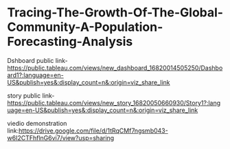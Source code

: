 # Tracing-The-Growth-Of-The-Global-Community-A-Population-Forecasting-Analysis


Dshboard public link-https://public.tableau.com/views/new_dashboard_16820014505250/Dashboard1?:language=en-US&publish=yes&:display_count=n&:origin=viz_share_link


story public link-https://public.tableau.com/views/new_story_16820050660930/Story1?:language=en-US&publish=yes&:display_count=n&:origin=viz_share_link


viedio demonstration link:https://drive.google.com/file/d/1tRqCMf7ngsmb043-w6I2CTFhflnG6vi7/view?usp=sharing
